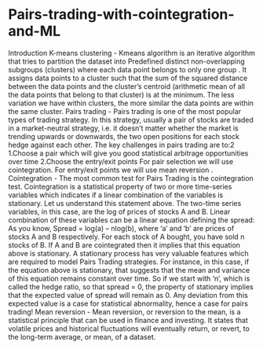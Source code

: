 # Pairs-trading-with-cointegration-and-ML

Introduction
K-means clustering - Kmeans algorithm is an iterative algorithm that tries to
partition the dataset into Predefined distinct non-overlapping subgroups (clusters)
where each data point belongs to only one group . It assigns data points to a cluster
such that the sum of the squared distance between the data points and the
cluster’s centroid (arithmetic mean of all the data points that belong to that cluster)
is at the minimum. The less variation we have within clusters, the more similar the
data points are within the same cluster.
Pairs trading - Pairs trading is one of the most popular types of trading strategy.
In this strategy, usually a pair of stocks are traded in a market-neutral strategy, i.e.
it doesn’t matter whether the market is trending upwards or downwards, the two
open positions for each stock hedge against each other. The key challenges in pairs
trading are to:2
1.Choose a pair which will give you good statistical arbitrage opportunities over
time
2.Choose the entry/exit points
For pair selection we will use cointegration.
For entry/exit points we will use mean reversion .
Cointegration - The most common test for Pairs Trading is the cointegration
test. Cointegration is a statistical property of two or more time-series
variables which indicates if a linear combination of the variables is stationary.
Let us understand this statement above. The two-time series variables, in this
case, are the log of prices of stocks A and B. Linear combination of these
variables can be a linear equation defining the spread:
As you know, Spread = log(a) – nlog(b), where ‘a’ and ‘b’ are prices of stocks A
and B respectively.
For each stock of A bought, you have sold n stocks of B.
If A and B are cointegrated then it implies that this equation above is stationary. A
stationary process has very valuable features which are required to model Pairs
Trading strategies. For instance, in this case, if the equation above is stationary, that
suggests that the mean and variance of this equation remains constant over time.
So if we start with ‘n’, which is called the hedge ratio, so that spread = 0, the
property of stationary implies that the expected value of spread will remain as 0.
Any deviation from this expected value is a case for statistical abnormality, hence a
case for pairs trading!
Mean reversion - Mean reversion, or reversion to the mean, is a statistical
principle that can be used in finance and investing. It states that volatile prices and
historical fluctuations will eventually return, or revert, to the long-term average, or
mean, of a dataset.
